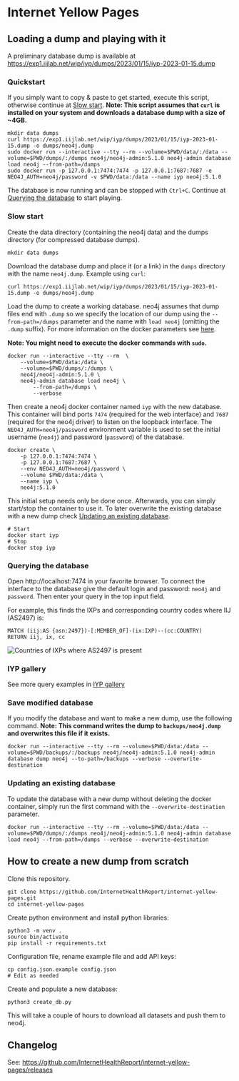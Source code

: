 # Internet Yellow Pages


## Loading a dump and playing with it

A preliminary database dump is available at https://exp1.iijlab.net/wip/iyp/dumps/2023/01/15/iyp-2023-01-15.dump

### Quickstart

If you simply want to copy & paste to get started, execute this script, otherwise continue at [Slow
start](#slow-start). **Note: This script assumes that `curl` is installed on your system and
downloads a database dump with a size of ~4GB.**
```
mkdir data dumps
curl https://exp1.iijlab.net/wip/iyp/dumps/2023/01/15/iyp-2023-01-15.dump -o dumps/neo4j.dump
sudo docker run --interactive --tty --rm --volume=$PWD/data/:/data --volume=$PWD/dumps/:/dumps neo4j/neo4j-admin:5.1.0 neo4j-admin database load neo4j --from-path=/dumps
sudo docker run -p 127.0.0.1:7474:7474 -p 127.0.0.1:7687:7687 -e NEO4J_AUTH=neo4j/password -v $PWD/data:/data --name iyp neo4j:5.1.0
```
The database is now running and can be stopped with `Ctrl+C`. Continue at [Querying the
database](#querying-the-database) to start playing.

### Slow start

Create the data directory (containing the neo4j data) and the dumps directory (for compressed
database dumps).
```
mkdir data dumps
```
Download the database dump and place it (or a link) in the `dumps` directory with the name
`neo4j.dump`. Example using `curl`:
```
curl https://exp1.iijlab.net/wip/iyp/dumps/2023/01/15/iyp-2023-01-15.dump -o dumps/neo4j.dump
```
Load the dump to create a working database. neo4j assumes that dump files end with `.dump` so we
specify the location of our dump using the `--from-path=/dumps` parameter and the name with `load
neo4j` (omitting the `.dump` suffix). For more information on the docker parameters see
[here](https://docs.docker.com/engine/reference/commandline/run/).

**Note: You might need to execute the docker commands with `sudo`.**
```
docker run --interactive --tty --rm  \
    --volume=$PWD/data:/data \
    --volume=$PWD/dumps/:/dumps \
    neo4j/neo4j-admin:5.1.0 \
    neo4j-admin database load neo4j \
        --from-path=/dumps \
        --verbose
```
Then create a neo4j docker container named `iyp` with the new database. This container will bind
ports `7474` (required for the web interface) and `7687` (required for the neo4j driver) to listen
on the loopback interface. The `NEO4J_AUTH=neo4j/password` environment variable is used to set the
initial username (`neo4j`) and password (`password`) of the database.
```
docker create \
    -p 127.0.0.1:7474:7474 \
    -p 127.0.0.1:7687:7687 \
    --env NEO4J_AUTH=neo4j/password \
    --volume $PWD/data:/data \
    --name iyp \
    neo4j:5.1.0
```
This initial setup needs only be done once. Afterwards, you can simply start/stop the container to
use it. To later overwrite the existing database with a new dump check [Updating an existing
database](#updating-an-existing-database).
```
# Start
docker start iyp
# Stop
docker stop iyp
```

### Querying the database

Open http://localhost:7474 in your favorite browser. To connect the interface to the database give
the default login and password: `neo4j` and `password`.
Then enter your query in the top input field.

For example, this finds the IXPs and corresponding country codes where IIJ (AS2497) is:
```cypher
MATCH (iij:AS {asn:2497})-[:MEMBER_OF]-(ix:IXP)--(cc:COUNTRY)
RETURN iij, ix, cc
```
![Countries of IXPs where AS2497 is present](/documentation/assets/gallery/as2497ixpCountry.svg)

### IYP gallery

See more query examples in [IYP gallery](/documentation/gallery.md)

### Save modified database

If you modify the database and want to make a new dump, use the following command. **Note: This
command writes the dump to `backups/neo4j.dump` and overwrites this file if it exists.**
```
docker run --interactive --tty --rm --volume=$PWD/data:/data --volume=$PWD/backups/:/backups neo4j/neo4j-admin:5.1.0 neo4j-admin database dump neo4j --to-path=/backups --verbose --overwrite-destination
```

### Updating an existing database

To update the database with a new dump without deleting the docker container, simply run the
first command with the `--overwrite-destination` parameter.
```
docker run --interactive --tty --rm --volume=$PWD/data:/data --volume=$PWD/dumps/:/dumps neo4j/neo4j-admin:5.1.0 neo4j-admin database load neo4j --from-path=/dumps --verbose --overwrite-destination
```


## How to create a new dump from scratch

Clone this repository.
```
git clone https://github.com/InternetHealthReport/internet-yellow-pages.git
cd internet-yellow-pages
```

Create python environment and install python libraries:
```
python3 -m venv .
source bin/activate
pip install -r requirements.txt
```

Configuration file, rename example file and add API keys:
```
cp config.json.example config.json
# Edit as needed
```

Create and populate a new database:
```
python3 create_db.py
```
This will take a couple of hours to download all datasets and push them to neo4j.

## Changelog

See: https://github.com/InternetHealthReport/internet-yellow-pages/releases

